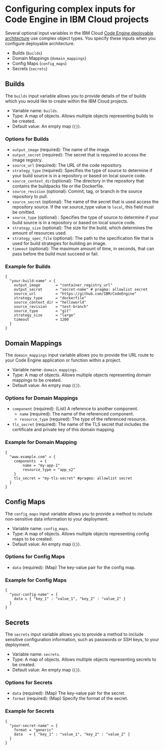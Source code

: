 # Configuring complex inputs for Code Engine in IBM Cloud projects

Several optional input variables in the IBM Cloud [Code Engine deployable architecture](https://cloud.ibm.com/catalog#deployable_architecture) use complex object types. You specify these inputs when you configure deployable architecture.

* Builds (`builds`)
* Domain Mappings (`domain_mappings`)
* Config Maps (`config_maps`)
* Secrets (`secrets`)

## Builds <a name="builds"></a>

The `builds` input variable allows you to provide details of the of builds which you would like to create within the IBM Cloud projects.

- Variable name: `builds`.
- Type: A map of objects. Allows multiple objects representing builds to be created.
- Default value: An empty map (`{}`).

### Options for Builds

  - `output_image` (required): The name of the image.
  - `output_secret` (required): The secret that is required to access the image registry.
  - `source_url` (required): The URL of the code repository.
  - `strategy_type` (required): Specifies the type of source to determine if your build source is in a repository or based on local source code.
  - `source_context_dir`(optional): The directory in the repository that contains the buildpacks file or the Dockerfile.
  - `source_revision` (optional): Commit, tag, or branch in the source repository to pull.
  - `source_secret` (optional): The name of the secret that is used access the repository source. If the var.source_type value is `local`, this field must be omitted.
  - `source_type` (optional) : Specifies the type of source to determine if your build source is in a repository or based on local source code.
  - `strategy_size` (optional): The size for the build, which determines the amount of resources used.
  - `strategy_spec_file` (optional): The path to the specification file that is used for build strategies for building an image.
  - `timeout` (optional): The maximum amount of time, in seconds, that can pass before the build must succeed or fail.

### Example for Builds

```hcl
{
  "your-build-name" = {
    output_image       = "container_registry_url"
    output_secret      = "secret-name" # pragma: allowlist secret
    source_url         = "https://github.com/IBM/CodeEngine"
    strategy_type      = "dockerfile"
    source_context_dir = "helloworld"
    source_revision    = "test-branch"
    source_type        = "git"
    strategy_size      = "large"
    timeout            = 1200
  }
}
```


## Domain Mappings <a name="domain_mappings"></a>

The `domain_mappings` input variable allows you to provide the URL route to your Code Engine application or function within a project.

- Variable name: `domain_mappings`.
- Type: A map of objects. Allows multiple objects representing domain mappings to be created.
- Default value: An empty map (`{}`).

### Options for Domain Mappings

  - `component` (required): (List) A reference to another component.
  	- `name` (required): The name of the referenced component.
  	- `resource_type` (required): The type of the referenced resource.
  - `tls_secret` (required): The name of the TLS secret that includes the certificate and private key of this domain mapping.

### Example for Domain Mapping

```hcl
{
  "www.example.com" = {
    components  = {
        name = "my-app-1"
        resource_type = "app_v2"
    }
    tls_secret = "my-tls-secret" #pragma: allowlist secret
  }
}
```


## Config Maps <a name="config_maps"></a>

The `config_maps` input variable allows you to provide a method to include non-sensitive data information to your deployment.

- Variable name: `config_maps`.
- Type: A map of objects. Allows multiple objects representing config maps to be created.
- Default value: An empty map (`{}`).

### Options for Config Maps

  - `data` (required): (Map) The key-value pair for the config map.

### Example for Config Maps

```hcl
{
  "your-config-name" = {
    data = { "key_1" : "value_1", "key_2" : "value_2" }
  }
}
```


## Secrets <a name="secrets"></a>

The `secrets` input variable allows you to provide a method to include sensitive configuration information, such as passwords or SSH keys, to your deployment.

- Variable name: `secrets`.
- Type: A map of objects. Allows multiple objects representing secrets to be created.
- Default value: An empty map (`{}`).

### Options for Secrets

 - `data` (required): (Map) The key-value pair for the secret.
 - `format` (required): (Map) Specify the format of the secret.


### Example for Secrets

```hcl
{
  "your-secret-name" = {
    format = "generic"
    data   = { "key_1" : "value_1", "key_2" : "value_2" }
  }
}
```
